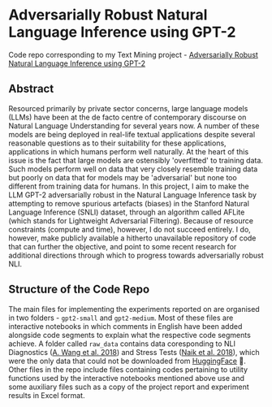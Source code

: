 # Adversarially Robust Natural Language Inference using GPT-2

Code repo corresponding to my Text Mining project - [Adversarially Robust Natural Language Inference using GPT-2](https://github.com/shashiniyer/adversarial_nli_gpt2/blob/main/project_report.pdf)

## Abstract
Resourced primarily by private sector concerns, large language models (LLMs) have been at the de facto centre of contemporary discourse on Natural Language Understanding for several years now. A number of these models are being deployed in real-life textual applications despite several reasonable questions as to their suitability for these applications, applications in which humans perform well naturally. At the heart of this issue is the fact that large models are ostensibly 'overfitted' to training data. Such models perform well on data that very closely resemble training data but poorly on data that for models may be 'adversarial' but none too different from training data for humans. In this project, I aim to make the LLM GPT-2 adversarially robust in the Natural Language Inference task by attempting to remove spurious artefacts (biases) in the Stanford Natural Language Inference (SNLI) dataset, through an algorithm called AFLite (which stands for Lightweight Adversarial Filtering). Because of resource constraints (compute and time), however, I do not succeed entirely. I do, however, make publicly available a hitherto unavailable repository of code that can further the objective, and point to some recent research for additional directions through which to progress towards adversarially robust NLI.

## Structure of the Code Repo
The main files for implementing the experiments reported on are organised in two folders - `gpt2-small` and `gpt2-medium`. Most of these files are interactive notebooks in which comments in English have been added alongside code segments to explain what the respective code segments achieve. A folder called `raw_data` contains data coresponding to NLI Diagnostics ([A. Wang et al. 2018](https://aclanthology.org/W18-5446)) and Stress Tests ([Naik et al. 2018](https://aclanthology.org/C18-1198/)), which were the only data that could not be downloaded from [HuggingFace](https://huggingface.co/) :hugs:. Other files in the repo include files containing codes pertaining to utility functions used by the interactive notebooks mentioned above use and some auxiliary files such as a copy of the project report and experiment results in Excel format.
